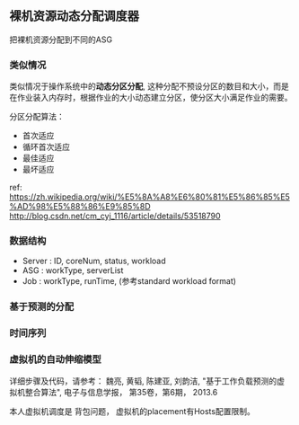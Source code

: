 ## 裸机资源动态分配调度器

把裸机资源分配到不同的ASG

### 类似情况
类似情况于操作系统中的**动态分区分配**, 这种分配不预设分区的数目和大小，而是在作业装入内存时，根据作业的大小动态建立分区，使分区大小满足作业的需要。

分区分配算法：
- 首次适应
- 循环首次适应
- 最佳适应
- 最坏适应

ref: https://zh.wikipedia.org/wiki/%E5%8A%A8%E6%80%81%E5%86%85%E5%AD%98%E5%88%86%E9%85%8D
http://blog.csdn.net/cm_cyj_1116/article/details/53518790


### 数据结构

- Server : ID, coreNum, status, workload
- ASG : workType, serverList
- Job : workType, runTime, (参考standard workload format)

### 基于预测的分配

### 时间序列









### 虚拟机的自动伸缩模型
详细步骤及代码，请参考： 
	魏亮, 黄韬, 陈建亚, 刘韵洁, "基于工作负载预测的虚拟机整合算法", 电子与信息学报， 第35卷，第6期， 2013.6

本人虚拟机调度是 背包问题， 虚拟机的placement有Hosts配置限制。